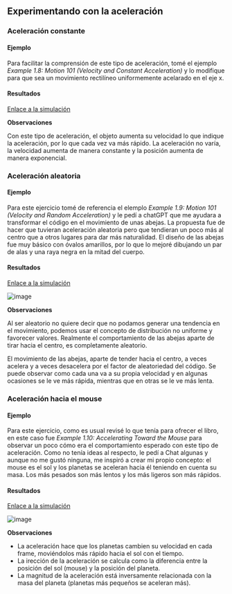## Experimentando con la aceleración
### Aceleración constante
#### Ejemplo
Para facilitar la comprensión de este tipo de aceleración, tomé el ejemplo _Example 1.8: Motion 101 (Velocity and Constant Acceleration)_ 
y lo modifique para que sea un movimiento rectilíneo uniformemente acelarado en el eje x.
#### Resultados
[Enlace a la simulación](https://editor.p5js.org/SofiaLezcanoArenas/sketches/CAQJQfNt2)

**Observaciones**

Con este tipo de aceleración, el objeto aumenta su velocidad lo que indique la aceleración, por lo que cada vez va más rápido. 
La aceleración no varía, la velocidad aumenta de manera constante y la posición aumenta de manera exponencial. 
### Aceleración aleatoria
#### Ejemplo
Para este ejercicio tomé de referencia el elemplo _Example 1.9: Motion 101 (Velocity and Random Acceleration)_ y 
le pedí a chatGPT que me ayudara a transformar el código en el movimiento de unas abejas. La propuesta fue de hacer que tuvieran 
aceleración aleatoria pero que tendieran un poco más al centro que a otros lugares para dar más naturalidad. El diseño de las abejas 
fue muy básico con óvalos amarillos, por lo que lo mejoré dibujando un par de alas y una raya negra en la mitad del cuerpo.
#### Resultados
[Enlace a la simulación](https://editor.p5js.org/SofiaLezcanoArenas/sketches/RWCUjNwHs)

![image](https://github.com/user-attachments/assets/ec174db8-8518-4351-8c5e-c860edf028be)

**Observaciones**

Al ser aleatorio no quiere decir que no podamos generar una tendencia en el movimiento, podemos usar el concepto de distribución no uniforme y favorecer valores. Realmente el comportamiento de las abejas aparte de tirar hacia el centro, es completamente aleatorio.

El movimiento de las abejas, aparte de tender hacia el centro, a veces acelera y a veces desacelera por el factor de aleatoriedad del código. Se puede observar como cada una va a su propia velocidad y en algunas ocasiones se le ve más rápida, mientras que en otras se le ve más lenta.

### Aceleración hacia el mouse
#### Ejemplo
Para este ejercicio, como es usual revisé lo que tenía para ofrecer el libro, en este caso fue _Example 1.10: Accelerating Toward the Mouse_ para observar un poco cómo era el comportamiento esperado con este tipo de aceleración. Como no tenía ideas al respecto, le pedí a Chat algunas y aunque no me gustó ninguna, me inspiró a crear mi propio concepto: el mouse es el sol y los planetas se aceleran hacia él teniendo en cuenta su masa. Los más pesados son más lentos y los más ligeros son más rápidos.
#### Resultados
[Enlace a la simulación](https://editor.p5js.org/SofiaLezcanoArenas/sketches/hLExJ-4el)

![image](https://github.com/user-attachments/assets/ccd3b1c6-fda3-4b22-ad62-20fd25a4f39d)

**Observaciones**
- La aceleración hace que los planetas cambien su velocidad en cada frame, moviéndolos más rápido hacia el sol con el tiempo.
- La irección de la aceleración se calcula como la diferencia entre la posición del sol (mouse) y la posición del planeta.
- La magnitud de la aceleración está inversamente relacionada con la masa del planeta (planetas más pequeños se aceleran más).
